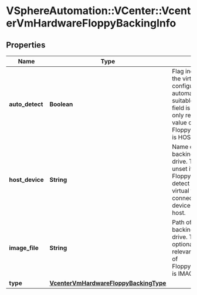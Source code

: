 # VSphereAutomation::VCenter::VcenterVmHardwareFloppyBackingInfo

## Properties
Name | Type | Description | Notes
------------ | ------------- | ------------- | -------------
**auto_detect** | **Boolean** | Flag indicating whether the virtual floppy drive is configured to automatically detect a suitable host device. This field is optional and it is only relevant when the value of Floppy.BackingInfo.type is HOST_DEVICE. | [optional] 
**host_device** | **String** | Name of the host device backing the virtual floppy drive.    This field will be unset if Floppy.BackingInfo.auto-detect is true and the virtual floppy drive is not connected or no suitable device is available on the host. | [optional] 
**image_file** | **String** | Path of the image file backing the virtual floppy drive. This field is optional and it is only relevant when the value of Floppy.BackingInfo.type is IMAGE_FILE. | [optional] 
**type** | [**VcenterVmHardwareFloppyBackingType**](VcenterVmHardwareFloppyBackingType.md) |  | 


